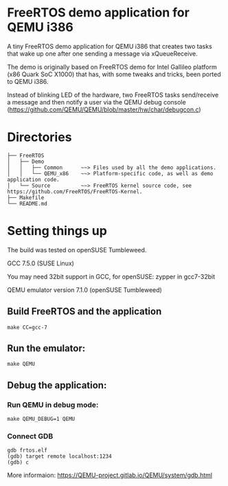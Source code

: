 # FreeRTOS demo application for QEMU i386

A tiny FreeRTOS demo application for QEMU i386
that creates two tasks that wake up one after one sending 
a message via xQueueReceive.

The demo is originally based on FreeRTOS demo for Intel Gallileo 
platform (x86 Quark SoC X1000) that has, with some tweaks and tricks, 
been ported to QEMU i386.

Instead of blinking LED of the hardware, two FreeRTOS tasks
send/receive a message and then notify a user via the QEMU debug console 
(https://github.com/QEMU/QEMU/blob/master/hw/char/debugcon.c)

# Directories

    ├── FreeRTOS
    │   ├── Demo
    │   │   ├── Common      ~~> Files used by all the demo applications.
    │   │   └── QEMU_x86    ~~> Platform-specific code, as well as demo application code.
    │   └── Source          ~~> FreeRTOS kernel source code, see https://github.com/FreeRTOS/FreeRTOS-Kernel.
    ├── Makefile
    └── README.md


# Setting things up

The build was tested on openSUSE Tumbleweed.

GCC 7.5.0 (SUSE Linux)

You may need 32bit support in GCC, for openSUSE: 
    zypper in gcc7-32bit

QEMU emulator version 7.1.0 (openSUSE Tumbleweed)


## Build FreeRTOS and the application
    make CC=gcc-7

## Run the emulator:
    make QEMU

## Debug the application:
### Run QEMU in debug mode:
    make QEMU_DEBUG=1 QEMU

### Connect GDB
    gdb frtos.elf
    (gdb) target remote localhost:1234
    (gdb) c

More informaion: https://QEMU-project.gitlab.io/QEMU/system/gdb.html
